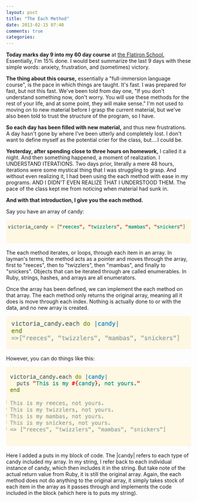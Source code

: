 ```yaml
---
layout: post
title: "The Each Method"
date: 2013-02-15 07:40
comments: true
categories: 
---
```


<p><strong>Today marks day 9 into my 60 day course</strong> at <a href="flatironschool.com"> the Flatiron School. </a> Essentially, I'm 15% done. I would best summarize the last 9 days with these simple words: anxiety, frustration, and (sometimes) victory.<p>

<p><strong>The thing about this course,</strong> essentially a "full-immersion language course", is the pace in which things are taught. It's fast. I was prepared for fast, but not this fast. We've been told from day one, "If you don't understand something now, don't worry. You will use these methods for the rest of your life, and at some point, they will make sense." I'm not used to moving on to new material before I grasp the current material, but we've also been told to trust the structure of the program, so I have.</p>

<p><strong>So each day has been filled with new material,</strong> and thus new frustrations. A day hasn't gone by where I've been utterly and completely lost. I don't want to define myself as the potential crier for the class, but....I could be.</p>

<p><strong>Yesterday, after spending close to three hours on homework,</strong> I called it a night. And then something happened, a moment of realization. I UNDERSTAND ITERATIONS. Two days prior, literally a mere 48 hours, iterations were some mystical thing that I was struggling to grasp. And without even realizing it, I had been using the each method with ease in my programs. AND I DIDN'T EVEN REALIZE THAT I UNDERSTOOD THEM. The pace of the class kept me from noticing when material had sunk in.</p>

<p><strong>And with that introduction, I give you the each method.</strong></p>

<p>Say you have an array of candy:</p>

<img src ="/images/post_images/array.png" alt ="Image of and array containing reeces, twizzlers, mambas and snickers">


<p>The each method iterates, or loops, through each item in an array. In layman's terms, the method acts as a pointer and moves through the array, first to "reeces", then to "twizzlers", then "mambas", and finally to "snickers". Objects that can be iterated through are called enumerables. In Ruby, strings, hashes, and arrays are all enumerators.</p>

Once the array has been defined, we can implement the each method on that array.
The each method only returns the original array, meaning all it does is move through each index. Nothing is actually done to or with the data, and no new array is created.

<img src ="/images/post_images/array_each_do.png" alt ="Image of and array containing reeces, twizzlers, mambas and snickers">


<p>However, you can do things like this: </p>

<img src ="/images/post_images/array_puts.png" alt ="Image of and array containing reeces, twizzlers, mambas and snickers">


<p>Here I added a puts in my block of code. The |candy| refers to each type of candy included my array. In my string, I refer back to each individual instance of candy, which then includes it in the string.
But take note of the actual return value from Ruby, it is still the original array. Again, the each method does not do anything to the original array, it simply takes stock of each item in the array as it passes through and implements the code included in the block (which here is to puts my string).</p>
